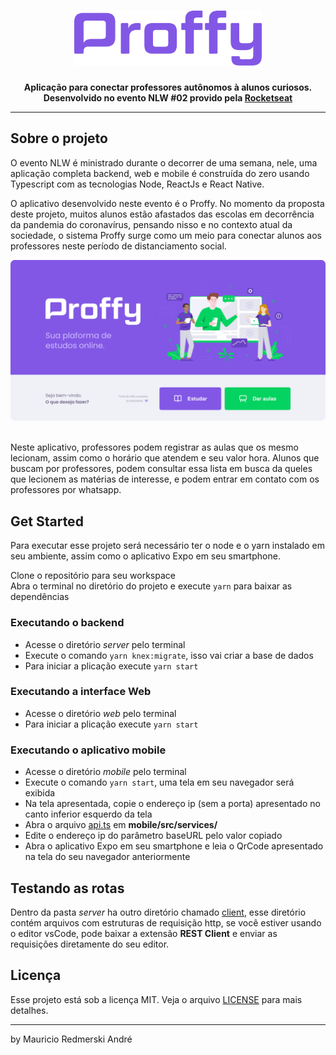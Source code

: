 <h1 align="center">
  <img src=".github/logo.png" alt="Logo proffy" width="300px">
</h1>

<div align="center">
  <strong>
    Aplicação para conectar professores autônomos à alunos curiosos.
    <br />
    Desenvolvido no evento NLW #02 provido pela <a href="https://rocketseat.com.br/">Rocketseat</a>
  </strong>
</div>

---

## Sobre o projeto

O evento NLW é ministrado durante o decorrer de uma semana, nele, uma aplicação completa backend, web e mobile é construída do zero usando Typescript com as tecnologias Node, ReactJs e React Native.

O aplicativo desenvolvido neste evento é o Proffy. No momento da proposta deste projeto, muitos alunos estão afastados das escolas em decorrência da pandemia do coronavírus, pensando nisso e no contexto atual da sociedade, o sistema Proffy surge como um meio para conectar alunos aos professores neste período de distanciamento social.

<div align="center">
  <img src=".github/capa.png" alt="Preview da tela do sistema" width="1000px" style="max-width: 100%;">
</div>

<br/>

Neste aplicativo, professores podem registrar as aulas que os mesmo lecionam, assim como o horário que atendem e seu valor hora. Alunos que buscam por professores, podem consultar essa lista em busca da queles que lecionem as matérias de interesse, e podem entrar em contato com os professores por whatsapp.

## Get Started

Para executar esse projeto será necessário ter o node e o yarn instalado em seu ambiente, assim como o aplicativo Expo em seu smartphone.

Clone o repositório para seu workspace \
Abra o terminal no diretório do projeto e execute `yarn` para baixar as dependências

### Executando o backend
* Acesse o diretório *server* pelo terminal
* Execute o comando `yarn knex:migrate`, isso vai criar a base de dados
* Para iniciar a plicação execute `yarn start`

### Executando a interface Web
* Acesse o diretório *web* pelo terminal
* Para iniciar a plicação execute `yarn start`

### Executando o aplicativo mobile
* Acesse o diretório *mobile* pelo terminal
* Execute o comando `yarn start`, uma tela em seu navegador será exibida
* Na tela apresentada, copie o endereço ip (sem a porta) apresentado no canto inferior esquerdo da tela
* Abra o arquivo [api.ts](mobile/src/services/api.ts) em **mobile/src/services/**
* Edite o endereço ip do parâmetro baseURL pelo valor copiado
* Abra o aplicativo Expo em seu smartphone e leia o QrCode apresentado na tela do seu navegador anteriormente

## Testando as rotas
Dentro da pasta *server* ha outro diretório chamado [client](server/client), esse diretório contém arquivos com estruturas de requisição http, se você estiver usando o editor vsCode, pode baixar a extensão **REST Client** e enviar as requisições diretamente do seu editor.

## Licença

Esse projeto está sob a licença MIT. Veja o arquivo [LICENSE](LICENSE) para mais detalhes.

---

by Mauricio Redmerski André
